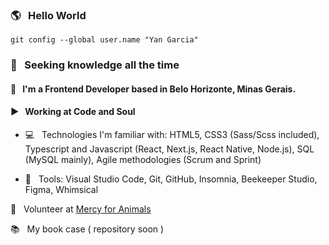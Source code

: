 ### 🌎 &nbsp;  Hello World

`git config --global user.name "Yan Garcia"`

### 🥑 &nbsp;  Seeking knowledge all the time

#### 🚀 &nbsp; I'm a Frontend Developer based in Belo Horizonte, Minas Gerais.

#### ▶ &nbsp; Working at Code and Soul

-  💻 &nbsp; Technologies I'm familiar with: HTML5, CSS3 (Sass/Scss included), Typescript and Javascript (React, Next.js, React Native, Node.js), SQL (MySQL mainly), Agile methodologies (Scrum and Sprint)

-  🔨 &nbsp; Tools: Visual Studio Code, Git, GitHub, Insomnia, Beekeeper Studio, Figma, Whimsical

🌱 &nbsp; Volunteer at [Mercy for Animals](https://mercyforanimals.org)


📚 &nbsp; My book case ( repository soon )
